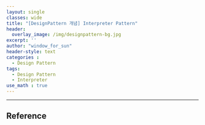 ```yaml
--- 
layout: single
classes: wide
title: "[DesignPattern 개념] Interpreter Pattern"
header:
  overlay_image: /img/designpattern-bg.jpg
excerpt: ''
author: "window_for_sun"
header-style: text
categories :
  - Design Pattern
tags:
  - Design Pattern
  - Interpreter
use_math : true
---  
```






---
## Reference

	